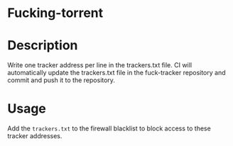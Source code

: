 # Fucking-torrent

# Description  
Write one tracker address per line in the trackers.txt file. CI will automatically update the trackers.txt file in the fuck-tracker repository and commit and push it to the repository.

# Usage  
Add the `trackers.txt` to the firewall blacklist to block access to these tracker addresses.